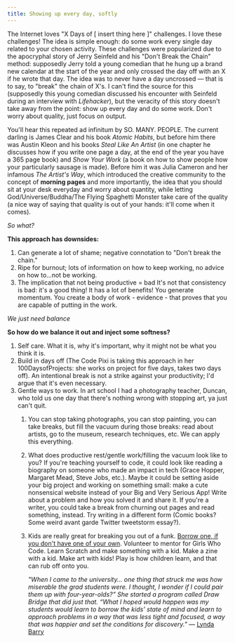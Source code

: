 ```yaml
---
title: Showing up every day, softly
---
```

The Internet loves "X Days of [ insert thing here ]" challenges. I love these challenges! The idea is simple enough: do some work every single day related to your chosen activity. These challenges were popularized due to the apocryphal story of Jerry Seinfeld and his "Don't Break the Chain" method: supposedly Jerry told a young comedian that he hung up a brand new calendar at the start of the year and only crossed the day off with an X if he wrote that day. The idea was to never have a day uncrossed — that is to say, to "break" the chain of X's. I can't find the source for this (supposedly this young comedian discussed his encounter with Seinfeld during an interview with _Lifehacker_), but the veracity of this story doesn't take away from the point: show up every day and do some work. Don't worry about quality, just focus on output. 

You'll hear this repeated ad infinitum by SO. MANY. PEOPLE. The current darling is James Clear and his book _Atomic Habits_, but before him there was Austin Kleon and his books _Steal Like An Artist_ (in one chapter he discusses how if you write one page a day, at the end of the year you have a 365 page book) and _Show Your Work_ (a book on how to show people how your particularly sausage is made). Before him it was Julia Cameron and her infamous _The Artist's Way_, which introduced the creative community to the concept of **morning pages** and more importantly, the idea that you should sit at your desk everyday and worry about quantity, while letting God/Universe/Buddha/The Flying Spaghetti Monster take care of the quality (a nice way of saying that quality is out of your hands: it'll come when it comes).

_So what?_

**This approach has downsides:**

1. Can generate a lot of shame; negative connotation to "Don't break the chain."
2. Ripe for burnout; lots of information on how to keep working, no advice on how to...not be working.
3. The implication that not being productive = bad
It's not that consistency is bad: it's a good thing! It has a lot of benefits! You generate momentum. You create a body of work - evidence - that proves that you are capable of putting in the work. 

_We just need balance_

**So how do we balance it out and inject some softness?**

 1. Self care. What it is, why it's important, why it might not be what you think it is.
 2. Build in days off (The Code Pixi is taking this approach in her 100DaysofProjects: she works on project for five days, takes two days off). An intentional break is not a strike against your productivity; I'd argue that it's even necessary.
 3. Gentle ways to work. In art school I had a photography teacher, Duncan, who told us one day that there's nothing wrong with stopping art, ya just can't quit. 
    1. You can stop taking photographs, you can stop painting, you can take breaks, but fill the vacuum during those breaks: read about artists, go to the museum, research techniques, etc. We can apply this everything.
    2. What does productive rest/gentle work/filling the vacuum look like to you? If you're teaching yourself to code, it could look like reading a biography on someone who made an impact in tech (Grace Hopper, Margaret Mead, Steve Jobs, etc.). Maybe it could be setting aside your big project and working on something small: make a cute nonsensical website instead of your Big and Very Serious App! Write about a problem and how you solved it and share it. If you're a writer, you could take a break from churning out pages and read something, instead. Try writing in a different form (Comic books? Some weird avant garde Twitter tweetstorm essay?).
    3. Kids are really great for breaking you out of a funk. [Borrow one, if you don't have one of your own](https://austinkleon.com/2015/02/03/borrow-a-kid/). Volunteer to mentor for Girls Who Code. Learn Scratch and make something with a kid. Make a zine with a kid. Make art with kids! Play is how children learn, and that can rub off onto you.

        _"When I came to the university… one thing that struck me was how miserable the grad students were. I thought, I wonder if I could pair them up with four-year-olds?” She started a program called Draw Bridge that did just that. “What I hoped would happen was my students would learn to borrow the kids’ state of mind and learn to approach problems in a way that was less tight and focused, a way that was happier and set the conditions for discovery."_ — [Lynda Barry](https://www.bu.edu/articles/2017/lynda-barry-stone-distinguished-lecture)

